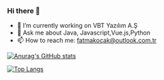 ### Hi there 👋


- 🔭 I’m currently working on VBT Yazılım A.Ş
- 💬 Ask me about Java, Javascript,Vue.js,Python
- 📫 How to reach me: fatmakocak@outlook.com.tr

[![Anurag's GitHub stats](https://github-readme-stats.vercel.app/api?username=fatmakocak)](https://github.com/anuraghazra/github-readme-stats)

 [![Top Langs](https://github-readme-stats.vercel.app/api/top-langs/?username=fatmakocak)](https://github.com/anuraghazra/github-readme-stats)

 



